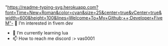 "https://readme-typing-svg.herokuapp.com?font=Time+New+Roman&color=cyan&size=25&center=true&vCenter=true&width=600&height=100&lines=Welcome+To+My+Github;++;Developer+FiveM"- 
👀 I’m interested in fivem dev
- 🌱 I’m currently learning lua
- 📫 How to reach me discord :> vas0001



